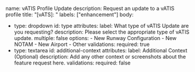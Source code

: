 name: vATIS Profile Update
description: Request an update to a vATIS profile
title: "[vATS]: "
labels: ["enhancement"]
body:
  - type: dropdown
    id: type
    attributes:
      label: What type of vATIS Update are you requesting?
      description: Please select the appropriate type of vATIS update.
      multiple: false
      options:
        - New Runway Configuration
        - New NOTAM
        - New Airport
        - Other
    validations:
      required: true
  - type: textarea
    id: additional-context
    attributes:
      label: Additional Context (Optional)
      description: Add any other context or screenshots about the feature request here.
    validations:
      required: false
